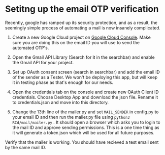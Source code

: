 # Setitng up the email OTP verification

Recently, google has ramped up its security protection, and as a result, the seemingly simple process of automating a mail is now insanely complicated.


1. Create a new Google Cloud project on [Google Cloud Console](https://console.cloud.google.com/). Make sure you are doing this on the email ID you will use to send the automated OTP's.

2. Open the Gmail API Library (Search for it in the searchbar) and enable the Gmail API for your project.

3. Set up OAuth consent screen (search in searchbar) and add the email ID of the sender as a Tester. We won't be deploying this app, but will keep it in testing phase as that's enough for our needs.

4. Open the credentials tab on the console and create new OAuth Client ID credentials. Choose Desktop App and download the json file. Rename it to credentials.json and move into this directory. 

5. Change the 13th line of the mailer.py and set `MAIL_SENDER` in config.py to your email ID and then run the mailer.py file using `python3 RCd/mail/mailer.py` . It should open a browser which asks you to login to the mail ID and approve sending permissions. This is a one time thing as it will generate a token.json which will be used for all future purposes.

Verify that the mailer is working. You should have recieved a test email sent by the same mail ID.


